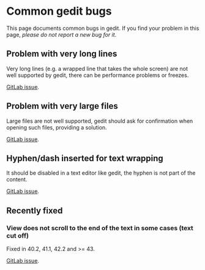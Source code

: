 Common gedit bugs
=================

This page documents common bugs in gedit. If you find your problem in this page,
_please do not report a new bug for it_.

Problem with very long lines
----------------------------

Very long lines (e.g. a wrapped line that takes the whole screen) are not well
supported by gedit, there can be performance problems or freezes.

[GitLab issue](https://gitlab.gnome.org/World/gedit/gedit/-/issues/513).

Problem with very large files
-----------------------------

Large files are not well supported, gedit should ask for confirmation when
opening such files, providing a solution.

[GitLab issue](https://gitlab.gnome.org/World/gedit/gedit/-/issues/11).

Hyphen/dash inserted for text wrapping
--------------------------------------

It should be disabled in a text editor like gedit, the hyphen is not part of
the content.

[GitLab issue](https://gitlab.gnome.org/World/gedit/gedit/-/issues/365).

Recently fixed
--------------

### View does not scroll to the end of the text in some cases (text cut off)

Fixed in 40.2, 41.1, 42.2 and >= 43.

[GitLab issue](https://gitlab.gnome.org/World/gedit/gedit/-/issues/42).
